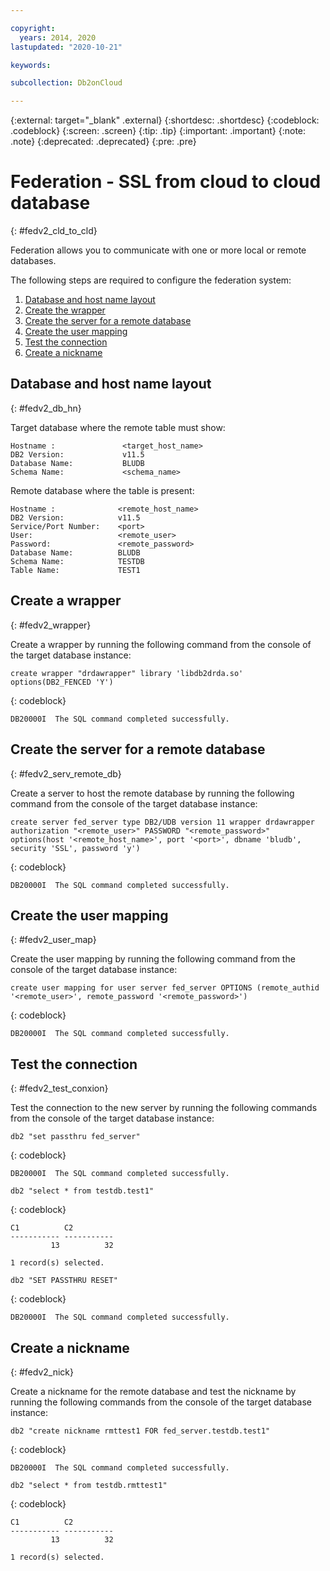 ```yaml
---

copyright:
  years: 2014, 2020
lastupdated: "2020-10-21"

keywords: 

subcollection: Db2onCloud

---
```


<!-- Attribute definitions --> 
{:external: target="_blank" .external}
{:shortdesc: .shortdesc}
{:codeblock: .codeblock}
{:screen: .screen}
{:tip: .tip}
{:important: .important}
{:note: .note}
{:deprecated: .deprecated}
{:pre: .pre}

# Federation - SSL from cloud to cloud database
{: #fedv2_cld_to_cld}

Federation allows you to communicate with one or more local or remote databases.

The following steps are required to configure the federation system:

1. [Database and host name layout](#fedv2_db_hn)
1. [Create the wrapper](#fedv2_wrapper)
1. [Create the server for a remote database](#fedv2_serv_remote_db)
1. [Create the user mapping](#fedv2_user_map)
1. [Test the connection](#fedv2_test_conxion)
1. [Create a nickname](#fedv2_nick)

## Database and host name layout
{: #fedv2_db_hn}

Target database where the remote table must show:

```
Hostname :               <target_host_name>
DB2 Version:             v11.5
Database Name:           BLUDB
Schema Name:             <schema_name>
```

Remote database where the table is present:

```
Hostname :              <remote_host_name>
DB2 Version:            v11.5
Service/Port Number:    <port>
User:                   <remote_user>
Password:               <remote_password>
Database Name:          BLUDB
Schema Name:            TESTDB
Table Name:             TEST1
```

## Create a wrapper
{: #fedv2_wrapper}

Create a wrapper by running the following command from the console of the target database instance:

```
create wrapper "drdawrapper" library 'libdb2drda.so' options(DB2_FENCED 'Y')
```
{: codeblock}

```
DB20000I  The SQL command completed successfully.
```

## Create the server for a remote database
{: #fedv2_serv_remote_db}

Create a server to host the remote database by running the following command from the console of the target database instance:

```
create server fed_server type DB2/UDB version 11 wrapper drdawrapper authorization "<remote_user>" PASSWORD "<remote_password>" options(host '<remote_host_name>', port '<port>', dbname 'bludb', security 'SSL', password 'y')
```
{: codeblock}

```
DB20000I  The SQL command completed successfully.
```

## Create the user mapping
{: #fedv2_user_map}

Create the user mapping by running the following command from the console of the target database instance:

```
create user mapping for user server fed_server OPTIONS (remote_authid '<remote_user>', remote_password '<remote_password>')
```
{: codeblock}

```
DB20000I  The SQL command completed successfully.
```

## Test the connection
{: #fedv2_test_conxion}

Test the connection to the new server by running the following commands from the console of the target database instance:

```
db2 "set passthru fed_server"
```
{: codeblock}

```
DB20000I  The SQL command completed successfully.
```

```
db2 "select * from testdb.test1"
```
{: codeblock}

```
C1          C2
----------- -----------
         13          32

1 record(s) selected.
```

```
db2 "SET PASSTHRU RESET"
```
{: codeblock}

```
DB20000I  The SQL command completed successfully.
```


## Create a nickname
{: #fedv2_nick}

Create a nickname for the remote database and test the nickname by running the following commands from the console of the target database instance:
```
db2 "create nickname rmttest1 FOR fed_server.testdb.test1"
```
{: codeblock}

```
DB20000I  The SQL command completed successfully.
```

```
db2 "select * from testdb.rmttest1"
```
{: codeblock}

```
C1          C2
----------- -----------
         13          32

1 record(s) selected.
```


